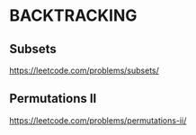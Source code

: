 # BACKTRACKING

## Subsets

https://leetcode.com/problems/subsets/

## Permutations II

https://leetcode.com/problems/permutations-ii/
